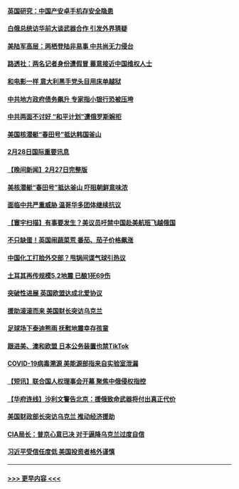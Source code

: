 #### [英国研究：中国产安卓手机存安全隐患](../pages/prog202/a103659435.md?t=03010943) 
#### [白俄总统访华前大谈武器合作 引发外界猜疑](../pages/prog202/a103659426.md?t=03010943) 
#### [美陆军高层：两栖登陆非易事 中共尚无力侵台](../pages/prog202/a103659339.md?t=03010943) 
#### [路透社：两名记者身份遭假冒 蓄意接近中国维权人士](../pages/prog202/a103659340.md?t=03010943) 
#### [和电影一样 意大利黑手党头目用床单越狱](../pages/prog202/a103659096.md?t=03010943) 
#### [中共地方政府债务飙升 专家指小银行恐被压垮](../pages/prog202/a103659106.md?t=03010943) 
#### [中共两面不讨好 “和平计划”遭俄罗斯婉拒](../pages/prog202/a103659114.md?t=03010943) 
#### [美国核潜艇“春田号”抵达韩国釜山](../pages/prog202/a103659133.md?t=03010943) 
#### [2月28日国际重要讯息](../pages/prog202/a103659132.md?t=03010943) 
#### [【晚间新闻】2月27日完整版](../pages/prog202/a103658926.md?t=03010943) 
#### [美核潜艇“春田号”抵达釜山 吓阻朝鲜意味浓](../pages/prog202/a103658899.md?t=03010943) 
#### [面临中共严重威胁 温哥华多团体继续抗议](../pages/prog202/a103658941.md?t=03010943) 
#### [【寰宇扫描】有事要发生？美议员吁禁中国赴美航班飞越俄国](../pages/prog202/a103658939.md?t=03010943) 
#### [不只缺蛋！英国闹蔬菜荒 番茄、茄子价格飙涨](../pages/prog202/a103658914.md?t=03010943) 
#### [中国化工打脸外交部？甩锅间谍气球引热议](../pages/prog202/a103658848.md?t=03010943) 
#### [土耳其再传规模5.2地震 已酿1死69伤](../pages/prog202/a103658881.md?t=03010943) 
#### [突破性进展 英国欧盟达成北爱协议](../pages/prog202/a103658790.md?t=03010943) 
#### [援助滚滚而来 美国财长突访乌克兰](../pages/prog202/a103658792.md?t=03010943) 
#### [足球场下泰迪熊雨 抚慰地震幸存孩童](../pages/prog202/a103658795.md?t=03010943) 
#### [跟进美、澳和欧盟 日本公务装置也禁TikTok](../pages/prog202/a103658625.md?t=03010943) 
#### [COVID-19病毒溯源 美能源部指来自实验室泄漏](../pages/prog202/a103658624.md?t=03010943) 
#### [【短讯】联合国人权理事会开幕 聚焦中俄侵权指控](../pages/prog202/a103658622.md?t=03010943) 
#### [【华府连线】沙利文警告北京：援俄致命武器将付出真正代价](../pages/prog202/a103658620.md?t=03010943) 
#### [美国财政部长突访乌克兰 推动经济援助](../pages/prog202/a103658602.md?t=03010943) 
#### [CIA局长：普京心意已决 对于逼降乌克兰过度自信](../pages/prog202/a103658526.md?t=03010943) 
#### [习近平受信任度低 美国投资者格外谨慎](../pages/prog202/a103658331.md?t=03010943) 

----
#### [ >>> 更早内容 <<< ](../indexes/prog202-earlier.md)
